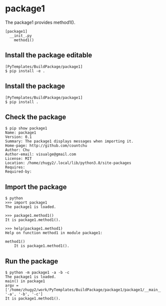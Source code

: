 # package1
The package1 provides method1().
```
[package1]
  __init_.py
    method1()
```

## Install the package editable
```
[PyTemplates/BuildPackage/package1]
$ pip install -e . 

```

## Install the package
```
[PyTemplates/BuildPackage/package1]
$ pip install .
```

## Check the package
```
$ pip show package1
Name: package1
Version: 0.1
Summary: The package1 displays messages when importing it.
Home-page: http://github.com/countchu
Author: Chu
Author-email: visualge@gmail.com
License: MIT
Location: /home/zhugy2/.local/lib/python3.8/site-packages
Requires: 
Required-by:
```

## Import the package
```
$ python 
>>> import package1
The package1 is loaded.

>>> package1.method1()
It is package1.method1().

>>> help(package1.method1)
Help on function method1 in module package1:

method1()
    It is package1.method1().
```

## Run the package
```
$ python -m package1 -a -b -c                                 
The package1 is loaded.
main() in package1
argv =  ['/home/zhugy2/work/PyTemplates/BuildPackage/package1/package1/__main__.py', '-a', '-b', '-c']
It is package1.method1().
```

